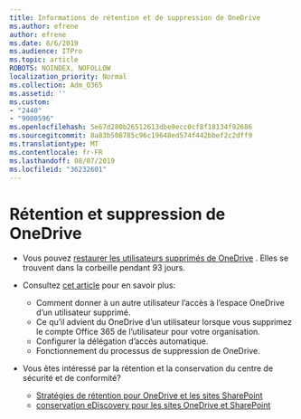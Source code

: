 ```yaml
---
title: Informations de rétention et de suppression de OneDrive
ms.author: efrene
author: efrene
ms.date: 8/6/2019
ms.audience: ITPro
ms.topic: article
ROBOTS: NOINDEX, NOFOLLOW
localization_priority: Normal
ms.collection: Adm_O365
ms.assetid: ''
ms.custom:
- "2440"
- "9000596"
ms.openlocfilehash: 5e67d280b26512613dbe9ecc0cf8f18134f92686
ms.sourcegitcommit: 8a83b508785c96c19648ed574f442bbef2c2dff9
ms.translationtype: MT
ms.contentlocale: fr-FR
ms.lasthandoff: 08/07/2019
ms.locfileid: "36232601"
---
```

# <a name="onedrive-retention-and-deletion"></a>Rétention et suppression de OneDrive

- Vous pouvez [restaurer les utilisateurs supprimés de OneDrive](https://docs.microsoft.com/onedrive/restore-deleted-onedrive) . Elles se trouvent dans la corbeille pendant 93 jours. 

- Consultez [cet article](https://docs.microsoft.com/onedrive/restore-deleted-onedrive) pour en savoir plus:
    - Comment donner à un autre utilisateur l’accès à l’espace OneDrive d’un utilisateur supprimé.
    - Ce qu’il advient du OneDrive d’un utilisateur lorsque vous supprimez le compte Office 365 de l’utilisateur pour votre organisation.
    - Configurer la délégation d’accès automatique.
    - Fonctionnement du processus de suppression de OneDrive.

- Vous êtes intéressé par la rétention et la conservation du centre de sécurité et de conformité?
    - [Stratégies de rétention pour OneDrive et les sites SharePoint](https://docs.microsoft.com/office365/securitycompliance/retention-policies?redirectSourcePath=%252farticle%252f5e377752-700d-4870-9b6d-12bfc12d2423#content-in-onedrive-accounts-and-sharepoint-sites)
    - [conservation eDiscovery pour les sites OneDrive et SharePoint](https://docs.microsoft.com/office365/securitycompliance/ediscovery-cases#step-4-place-content-locations-on-hold)



